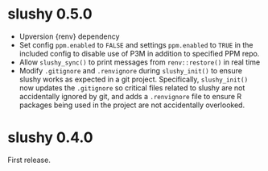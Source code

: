 # slushy 0.5.0

- Upversion {renv} dependency
- Set config `ppm.enabled` to `FALSE` and settings `ppm.enabled` to `TRUE` in the included config to disable use of P3M in addition to specified PPM repo.
- Allow `slushy_sync()` to print messages from `renv::restore()` in real time
- Modify `.gitignore` and `.renvignore` during `slushy_init()` to ensure slushy works as expected in a git project. Specifically, `slushy_init()` now updates the `.gitignore` so critical files related to slushy are not accidentally ignored by git, and adds a `.renvignore` file to ensure R packages being used in the project are not accidentally overlooked.
 
# slushy 0.4.0

First release. 